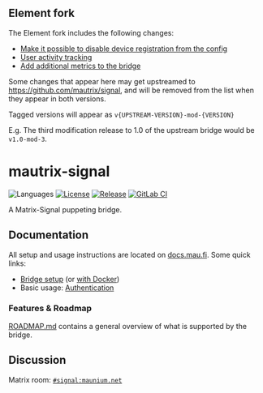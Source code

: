 ## Element fork

The Element fork includes the following changes:

- [Make it possible to disable device registration from the config](https://github.com/vector-im/mautrix-signal/pull/1)
- [User activity tracking](https://github.com/vector-im/mautrix-signal/tree/hs/activity-blocking)
- [Add additional metrics to the bridge](https://github.com/mautrix/signal/pull/164)

Some changes that appear here may get upstreamed to https://github.com/mautrix/signal, and will be removed from
the list when they appear in both versions.

Tagged versions will appear as `v{UPSTREAM-VERSION}-mod-{VERSION}`

E.g. The third modification release to 1.0 of the upstream bridge would be `v1.0-mod-3`.

# mautrix-signal
![Languages](https://img.shields.io/github/languages/top/mautrix/signal.svg)
[![License](https://img.shields.io/github/license/mautrix/signal.svg)](LICENSE)
[![Release](https://img.shields.io/github/release/mautrix/signal/all.svg)](https://github.com/mautrix/signal/releases)
[![GitLab CI](https://mau.dev/mautrix/signal/badges/master/pipeline.svg)](https://mau.dev/mautrix/signal/container_registry)

A Matrix-Signal puppeting bridge.

## Documentation
All setup and usage instructions are located on
[docs.mau.fi](https://docs.mau.fi/bridges/python/signal/index.html).
Some quick links:

* [Bridge setup](https://docs.mau.fi/bridges/python/setup/index.html?bridge=signal)
  (or [with Docker](https://docs.mau.fi/bridges/python/signal/setup-docker.html))
* Basic usage: [Authentication](https://docs.mau.fi/bridges/python/signal/authentication.html)

### Features & Roadmap
[ROADMAP.md](https://github.com/mautrix/signal/blob/master/ROADMAP.md)
contains a general overview of what is supported by the bridge.

## Discussion
Matrix room: [`#signal:maunium.net`](https://matrix.to/#/#signal:maunium.net)
